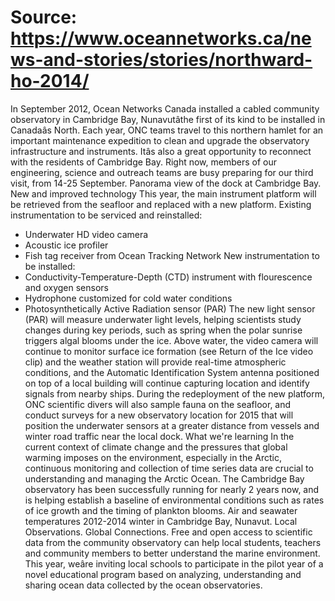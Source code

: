 # Source: https://www.oceannetworks.ca/news-and-stories/stories/northward-ho-2014/

In September 2012, Ocean Networks Canada installed a cabled community observatory in Cambridge Bay, Nunavutâthe first of its kind to be installed in Canadaâs North.
Each year, ONC teams travel to this northern hamlet for an important maintenance expedition to clean and upgrade the observatory infrastructure and instruments. Itâs also a great opportunity to reconnect with the residents of Cambridge Bay.
Right now, members of our engineering, science and outreach teams are busy preparing for our third visit, from 14-25 September.
Panorama view of the dock at Cambridge Bay.
New and improved technology
This year, the main instrument platform will be retrieved from the seafloor and replaced with a new platform. Existing instrumentation to be serviced and reinstalled:
- Underwater HD video camera
- Acoustic ice profiler
- Fish tag receiver from Ocean Tracking Network
New instrumentation to be installed:
- Conductivity-Temperature-Depth (CTD) instrument with flourescence and oxygen sensors
- Hydrophone customized for cold water conditions
- Photosynthetically Active Radiation sensor (PAR)
The new light sensor (PAR) will measure underwater light levels, helping scientists study changes during key periods, such as spring when the polar sunrise triggers algal blooms under the ice.
Above water, the video camera will continue to monitor surface ice formation (see Return of the Ice video clip) and the weather station will provide real-time atmospheric conditions, and the Automatic Identification System antenna positioned on top of a local building will continue capturing location and identify signals from nearby ships.
During the redeployment of the new platform, ONC scientific divers will also sample fauna on the seafloor, and conduct surveys for a new observatory location for 2015 that will position the underwater sensors at a greater distance from vessels and winter road traffic near the local dock.
What we're learning
In the current context of climate change and the pressures that global warming imposes on the environment, especially in the Arctic, continuous monitoring and collection of time series data are crucial to understanding and managing the Arctic Ocean.
The Cambridge Bay observatory has been successfully running for nearly 2 years now, and is helping establish a baseline of environmental conditions such as rates of ice growth and the timing of plankton blooms.
Air and seawater temperatures 2012-2014 winter in Cambridge Bay, Nunavut.
Local Observations. Global Connections.
Free and open access to scientific data from the community observatory can help local students, teachers and community members to better understand the marine environment. This year, weâre inviting local schools to participate in the pilot year of a novel educational program based on analyzing, understanding and sharing ocean data collected by the ocean observatories.
